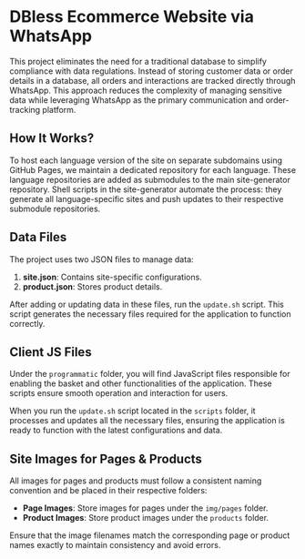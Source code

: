 # DBless Ecommerce Website via WhatsApp

This project eliminates the need for a traditional database to simplify compliance with data regulations. 
Instead of storing customer data or order details in a database, all orders and interactions are tracked directly through WhatsApp. 
This approach reduces the complexity of managing sensitive data while leveraging WhatsApp as the primary communication and order-tracking platform.


## How It Works?

To host each language version of the site on separate subdomains using GitHub Pages, we maintain a dedicated repository for each language. These language repositories are added as submodules to the main site-generator repository. Shell scripts in the site-generator automate the process: they generate all language-specific sites and push updates to their respective submodule repositories.



## Data Files

The project uses two JSON files to manage data:

1. **site.json**: Contains site-specific configurations.
2. **product.json**: Stores product details.

After adding or updating data in these files, run the `update.sh` script. This script generates the necessary files required for the application to function correctly.

## Client JS Files

Under the `programmatic` folder, you will find JavaScript files responsible for enabling the basket and other functionalities of the application. 
These scripts ensure smooth operation and interaction for users.

When you run the `update.sh` script located in the `scripts` folder, it processes and updates all the necessary files, ensuring the application is ready to function with the latest configurations and data.

## Site Images for Pages & Products

All images for pages and products must follow a consistent naming convention and be placed in their respective folders:

- **Page Images**: Store images for pages under the `img/pages` folder.
- **Product Images**: Store product images under the `products` folder.

Ensure that the image filenames match the corresponding page or product names exactly to maintain consistency and avoid errors.
